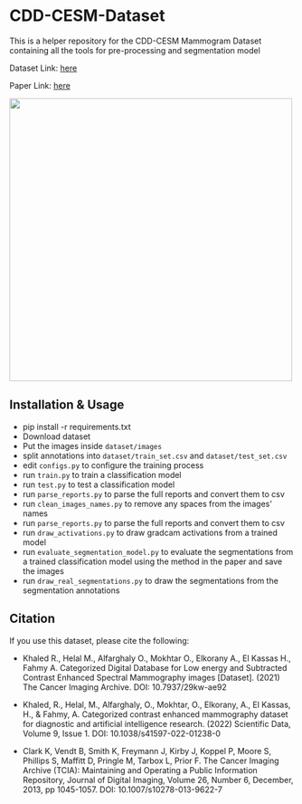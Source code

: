 # CDD-CESM-Dataset
This is a helper repository for the CDD-CESM Mammogram Dataset containing all the tools for pre-processing and segmentation model

Dataset Link: [here](https://wiki.cancerimagingarchive.net/pages/viewpage.action?pageId=109379611#109379611bcab02c187174a288dbcbf95d26179e8)

Paper Link: [here](https://www.nature.com/articles/s41597-022-01238-0)

<img src="https://user-images.githubusercontent.com/6074821/161619916-46594309-48cd-4853-b56b-7f5c08d2ab8b.png" width="500" height="500">

## Installation & Usage

- pip install -r requirements.txt
- Download dataset
- Put the images inside ```dataset/images```
- split annotations into ```dataset/train_set.csv``` and ```dataset/test_set.csv```
- edit ```configs.py``` to configure the training process 
- run ```train.py``` to train a classification model
- run ```test.py``` to test a classification model
- run ```parse_reports.py``` to parse the full reports and convert them to csv
- run ```clean_images_names.py``` to remove any spaces from the images' names
- run ```parse_reports.py``` to parse the full reports and convert them to csv
- run ```draw_activations.py``` to draw gradcam activations from a trained model
- run ```evaluate_segmentation_model.py``` to evaluate the segmentations from a trained classification model using the method in the paper and save the images
- run ```draw_real_segmentations.py``` to draw the segmentations from the segmentation annotations

## Citation
If you use this dataset, please cite the following:

- Khaled R., Helal M., Alfarghaly O., Mokhtar O., Elkorany A., El Kassas H., Fahmy A. Categorized Digital Database for Low energy and Subtracted Contrast Enhanced Spectral Mammography images [Dataset]. (2021) The Cancer Imaging Archive. DOI:  10.7937/29kw-ae92 

- Khaled, R., Helal, M., Alfarghaly, O., Mokhtar, O., Elkorany, A., El Kassas, H., & Fahmy, A. Categorized contrast enhanced mammography dataset for diagnostic and artificial intelligence research. (2022) Scientific Data, Volume 9, Issue 1. DOI: 10.1038/s41597-022-01238-0

- Clark K, Vendt B, Smith K, Freymann J, Kirby J, Koppel P, Moore S, Phillips S, Maffitt D, Pringle M, Tarbox L, Prior F. The Cancer Imaging Archive (TCIA): Maintaining and Operating a Public Information Repository, Journal of Digital Imaging, Volume 26, Number 6, December, 2013, pp 1045-1057. DOI: 10.1007/s10278-013-9622-7



